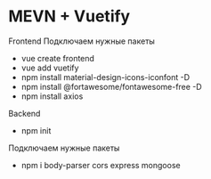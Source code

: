 # MEVN + Vuetify

Frontend
Подключаем нужные пакеты
* vue create frontend
* vue add vuetify
* npm install material-design-icons-iconfont -D
* npm install @fortawesome/fontawesome-free -D
* npm install axios

Backend

* npm init

Подключаем нужные пакеты
* npm i body-parser cors express mongoose
